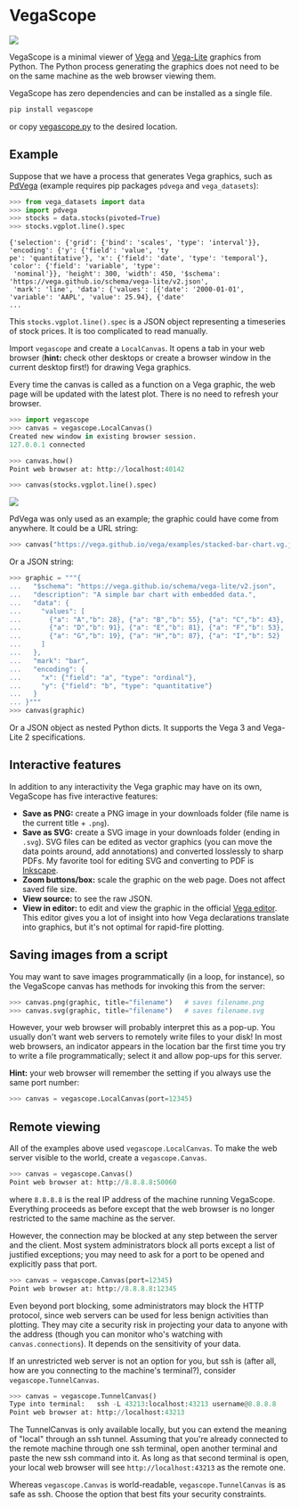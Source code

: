 VegaScope
=========

![](logo200.png)

VegaScope is a minimal viewer of [Vega](https://vega.github.io/vega/) and [Vega-Lite](https://vega.github.io/vega-lite/) graphics from Python. The Python process generating the graphics does not need to be on the same machine as the web browser viewing them.

VegaScope has zero dependencies and can be installed as a single file.

```bash
pip install vegascope
```

or copy [vegascope.py](https://raw.githubusercontent.com/diana-hep/vegascope/master/vegascope.py) to the desired location.

Example
-------

Suppose that we have a process that generates Vega graphics, such as [PdVega](https://jakevdp.github.io/pdvega/) (example requires pip packages `pdvega` and `vega_datasets`):

```python
>>> from vega_datasets import data
>>> import pdvega
>>> stocks = data.stocks(pivoted=True)
>>> stocks.vgplot.line().spec
```
```
{'selection': {'grid': {'bind': 'scales', 'type': 'interval'}}, 'encoding': {'y': {'field': 'value', 'ty
pe': 'quantitative'}, 'x': {'field': 'date', 'type': 'temporal'}, 'color': {'field': 'variable', 'type':
 'nominal'}}, 'height': 300, 'width': 450, '$schema': 'https://vega.github.io/schema/vega-lite/v2.json',
 'mark': 'line', 'data': {'values': [{'date': '2000-01-01', 'variable': 'AAPL', 'value': 25.94}, {'date'
...
```

This `stocks.vgplot.line().spec` is a JSON object representing a timeseries of stock prices. It is too complicated to read manually.

Import `vegascope` and create a `LocalCanvas`. It opens a tab in your web browser (**hint:** check other desktops or create a browser window in the current desktop first!) for drawing Vega graphics.

Every time the canvas is called as a function on a Vega graphic, the web page will be updated with the latest plot. There is no need to refresh your browser.

```python
>>> import vegascope
>>> canvas = vegascope.LocalCanvas()
Created new window in existing browser session.
127.0.0.1 connected

>>> canvas.how()
Point web browser at: http://localhost:40142

>>> canvas(stocks.vgplot.line().spec)
```

![](example.png)

PdVega was only used as an example; the graphic could have come from anywhere. It could be a URL string:

```python
>>> canvas("https://vega.github.io/vega/examples/stacked-bar-chart.vg.json")
```

Or a JSON string:

```python
>>> graphic = """{
...   "$schema": "https://vega.github.io/schema/vega-lite/v2.json",
...   "description": "A simple bar chart with embedded data.",
...   "data": {
...     "values": [
...       {"a": "A","b": 28}, {"a": "B","b": 55}, {"a": "C","b": 43},
...       {"a": "D","b": 91}, {"a": "E","b": 81}, {"a": "F","b": 53},
...       {"a": "G","b": 19}, {"a": "H","b": 87}, {"a": "I","b": 52}
...     ]
...   },
...   "mark": "bar",
...   "encoding": {
...     "x": {"field": "a", "type": "ordinal"},
...     "y": {"field": "b", "type": "quantitative"}
...   }
... }"""
>>> canvas(graphic)
```

Or a JSON object as nested Python dicts. It supports the Vega 3 and Vega-Lite 2 specifications.

Interactive features
--------------------

In addition to any interactivity the Vega graphic may have on its own, VegaScope has five interactive features:

   - **Save as PNG:** create a PNG image in your downloads folder (file name is the current title + `.png`).
   - **Save as SVG:** create a SVG image in your downloads folder (ending in `.svg`). SVG files can be edited as vector graphics (you can move the data points around, add annotations) and converted losslessly to sharp PDFs. My favorite tool for editing SVG and converting to PDF is [Inkscape](https://inkscape.org/).
   - **Zoom buttons/box:** scale the graphic on the web page. Does not affect saved file size.
   - **View source:** to see the raw JSON.
   - **View in editor:** to edit and view the graphic in the official [Vega editor](https://vega.github.io/editor). This editor gives you a lot of insight into how Vega declarations translate into graphics, but it's not optimal for rapid-fire plotting.

Saving images from a script
---------------------------

You may want to save images programmatically (in a loop, for instance), so the VegaScope canvas has methods for invoking this from the server:

```python
>>> canvas.png(graphic, title="filename")   # saves filename.png
>>> canvas.svg(graphic, title="filename")   # saves filename.svg
```

However, your web browser will probably interpret this as a pop-up. You usually don't want web servers to remotely write files to your disk! In most web browsers, an indicator appears in the location bar the first time you try to write a file programmatically; select it and allow pop-ups for this server.

**Hint:** your web browser will remember the setting if you always use the same port number:

```python
>>> canvas = vegascope.LocalCanvas(port=12345)
```

Remote viewing
--------------

All of the examples above used `vegascope.LocalCanvas`. To make the web server visible to the world, create a `vegascope.Canvas`.

```python
>>> canvas = vegascope.Canvas()
Point web browser at: http://8.8.8.8:50060
```

where `8.8.8.8` is the real IP address of the machine running VegaScope. Everything proceeds as before except that the web browser is no longer restricted to the same machine as the server.

However, the connection may be blocked at any step between the server and the client. Most system administrators block all ports except a list of justified exceptions; you may need to ask for a port to be opened and explicitly pass that port.

```python
>>> canvas = vegascope.Canvas(port=12345)
Point web browser at: http://8.8.8.8:12345
```

Even beyond port blocking, some administrators may block the HTTP protocol, since web servers can be used for less benign activities than plotting. They may cite a security risk in projecting your data to anyone with the address (though you can monitor who's watching with `canvas.connections`). It depends on the sensitivity of your data.

If an unrestricted web server is not an option for you, but ssh is (after all, how are you connecting to the machine's terminal?), consider `vegascope.TunnelCanvas`.

```python
>>> canvas = vegascope.TunnelCanvas()
Type into terminal:   ssh -L 43213:localhost:43213 username@8.8.8.8
Point web browser at: http://localhost:43213
```

The TunnelCanvas is only available locally, but you can extend the meaning of "local" through an ssh tunnel. Assuming that you're already connected to the remote machine through one ssh terminal, open another terminal and paste the new ssh command into it. As long as that second terminal is open, your local web browser will see `http://localhost:43213` as the remote one.

Whereas `vegascope.Canvas` is world-readable, `vegascope.TunnelCanvas` is as safe as ssh. Choose the option that best fits your security constraints.

